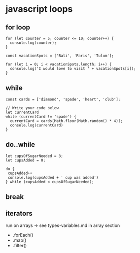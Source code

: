 # javascript loops

## for loop

```
for (let counter = 5; counter <= 10; counter++) {
  console.log(counter);
}
```

```
const vacationSpots = ['Bali', 'Paris', 'Tulum'];

for (let i = 0; i < vacationSpots.length; i++) {
  console.log('I would love to visit ' + vacationSpots[i]);
}
```

## while

```
const cards = ['diamond', 'spade', 'heart', 'club'];

// Write your code below
let currentCard
while (currentCard != 'spade') {
  currentCard = cards[Math.floor(Math.random() * 4)];
  console.log(currentCard)
}
```

## do..while

```
let cupsOfSugarNeeded = 3;
let cupsAdded = 0;

do {
 cupsAdded++
 console.log(cupsAdded + ' cup was added') 
} while (cupsAdded < cupsOfSugarNeeded);
```

## break

## iterators

run on arrays -> see types-variables.md in array section

- .forEach()
- .map()
- .filter()

